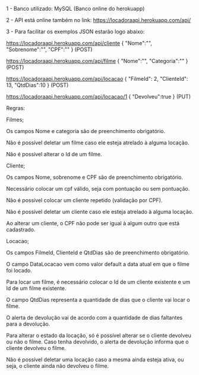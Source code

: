 1 - Banco utilizado: MySQL (Banco online do herokuapp)

2 - API está online também no link: https://locadoraapi.herokuapp.com/api/

3 - Para facilitar os exemplos JSON estarão logo abaixo:

https://locadoraapi.herokuapp.com/api/cliente 
{
	"Nome":"",
	"Sobrenome":"",
	"CPF":""
} (POST)

https://locadoraapi.herokuapp.com/api/filme 
{
	"Nome":"",
	"Categoria":""
} (POST)

https://locadoraapi.herokuapp.com/api/locacao 
{
    "FilmeId": 2,
    "ClienteId": 13,
    "QtdDias":10 
} (POST)

https://locadoraapi.herokuapp.com/api/locacao/1
{
    "Devolveu":true
} (PUT)


Regras:

Filmes;

Os campos Nome e categoria são de preenchimento obrigatório.

Não é possível deletar um filme caso ele esteja atrelado à alguma locação. 

Não é possível alterar o Id de um filme. 


Cliente;

Os campos Nome, sobrenome e CPF são de preenchimento obrigatório. 

Necessário colocar um cpf válido, seja com pontuação ou sem pontuação. 

Não é possível colocar um cliente repetido (validação por CPF). 

Não é possível deletar um cliente caso ele esteja atrelado à alguma locação. 

Ao alterar um cliente, o CPF não pode ser igual à algum outro que está cadastrado. 

Locacao;

Os campos FilmeId, ClienteId e QtdDias são de preenchimento obrigatório.

O campo DataLocacao vem como valor default a data atual em que o filme foi locado.

Para locar um filme, é necessário colocar o Id de um cliente existente e um Id de um filme existente.

O campo QtdDias representa a quantidade de dias que o cliente vai locar o filme.

O alerta de devolução vai de acordo com a quantidade de dias faltantes para a devolução.

Para alterar o estado da locação, só é possível alterar se o cliente devolveu ou não o filme. Caso tenha devolvido, 
o alerta de devolução informa que o cliente devolveu o filme.

Não é possível deletar uma locação caso a mesma ainda esteja ativa, ou seja, o cliente ainda não devolveu o filme.
